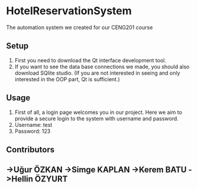 # HotelReservationSystem
The automation system we created for our CENG201 course

## Setup 

1. First you need to download the Qt interface development tool.
2. If you want to see the data base connections we made, you should also download SQlite studio.
 (If you are not interested in seeing and only interested in the OOP part, Qt is sufficient.)

## Usage

1. First of all, a login page welcomes you in our project. Here we aim to provide a secure login to the system with username and password.
2. Username: test
3. Password: 123

## Contributors

->Uğur ÖZKAN
->Simge KAPLAN
->Kerem BATU
->Hellin ÖZYURT
-
